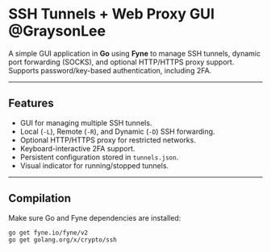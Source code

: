 # SSH Tunnels + Web Proxy GUI @GraysonLee

A simple GUI application in **Go** using **Fyne** to manage SSH tunnels, dynamic port forwarding (SOCKS), and optional HTTP/HTTPS proxy support. Supports password/key-based authentication, including 2FA.

---

## Features

- GUI for managing multiple SSH tunnels.
- Local (`-L`), Remote (`-R`), and Dynamic (`-D`) SSH forwarding.
- Optional HTTP/HTTPS proxy for restricted networks.
- Keyboard-interactive 2FA support.
- Persistent configuration stored in `tunnels.json`.
- Visual indicator for running/stopped tunnels.

---

## Compilation

Make sure Go and Fyne dependencies are installed:

```bash
go get fyne.io/fyne/v2
go get golang.org/x/crypto/ssh
